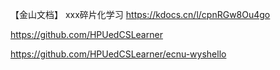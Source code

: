 【金山文档】 xxx碎片化学习
https://kdocs.cn/l/cpnRGw8Ou4go



https://github.com/HPUedCSLearner





https://github.com/HPUedCSLearner/ecnu-wyshello
